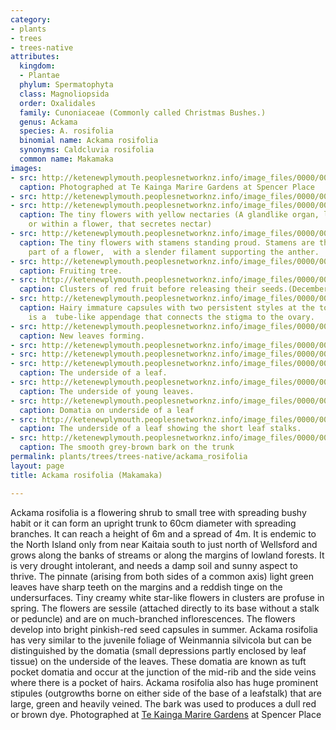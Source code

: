 ```yaml
---
category:
- plants
- trees
- trees-native
attributes:
  kingdom:
  - Plantae
  phylum: Spermatophyta
  class: Magnoliopsida
  order: Oxalidales
  family: Cunoniaceae (Commonly called Christmas Bushes.)
  genus: Ackama
  species: A. rosifolia
  binomial name: Ackama rosifolia
  synonyms: Caldcluvia rosifolia
  common name: Makamaka
images:
- src: http://ketenewplymouth.peoplesnetworknz.info/image_files/0000/0003/8049/Ackama_rosifolia___Makamaka-015.JPG
  caption: Photographed at Te Kainga Marire Gardens at Spencer Place
- src: http://ketenewplymouth.peoplesnetworknz.info/image_files/0000/0003/8064/Ackama_rosifolia__Makamaka.JPG
- src: http://ketenewplymouth.peoplesnetworknz.info/image_files/0000/0003/8044/Ackama_rosifolia___Makamaka-011.JPG
  caption: The tiny flowers with yellow nectaries (A glandlike organ, located outside
    or within a flower, that secretes nectar)
- src: http://ketenewplymouth.peoplesnetworknz.info/image_files/0000/0003/8069/Ackama_rosifolia__Makamaka-001.JPG
  caption: The tiny flowers with stamens standing proud. Stamens are the pollen-producing
    part of a flower,  with a slender filament supporting the anther.
- src: http://ketenewplymouth.peoplesnetworknz.info/image_files/0000/0004/9854/Ackama_rosifolia__Makamaka.-004.JPG
  caption: Fruiting tree.
- src: http://ketenewplymouth.peoplesnetworknz.info/image_files/0000/0004/6554/Ackama_rosifolia__Makamaka__cluster_of_red_fruit.JPG
  caption: Clusters of red fruit before releasing their seeds.(December)
- src: http://ketenewplymouth.peoplesnetworknz.info/image_files/0000/0004/7064/Ackama_rosifolia__Makamaka__Caldcluvia_rosifolia.JPG
  caption: Hairy immature capsules with two persistent styles at the top.  A style
    is a  tube-like appendage that connects the stigma to the ovary.
- src: http://ketenewplymouth.peoplesnetworknz.info/image_files/0000/0004/9029/Ackama_rosifolia__Makamaka-001.JPG
  caption: New leaves forming.
- src: http://ketenewplymouth.peoplesnetworknz.info/image_files/0000/0003/8079/Ackama_rosifolia__Makamaka-003.JPG
- src: http://ketenewplymouth.peoplesnetworknz.info/image_files/0000/0004/9864/Ackama_rosifolia__Makamaka.-008.JPG
- src: http://ketenewplymouth.peoplesnetworknz.info/image_files/0000/0004/9859/Ackama_rosifolia__Makamaka.-005.JPG
  caption: The underside of a leaf.
- src: http://ketenewplymouth.peoplesnetworknz.info/image_files/0000/0004/9034/Ackama_rosifolia__Makamaka.JPG
  caption: The underside of young leaves.
- src: http://ketenewplymouth.peoplesnetworknz.info/image_files/0000/0003/8084/Ackama_rosifolia__Makamaka-004.JPG
  caption: Domatia on underside of a leaf
- src: http://ketenewplymouth.peoplesnetworknz.info/image_files/0000/0003/8074/Ackama_rosifolia__Makamaka-002.JPG
  caption: The underside of a leaf showing the short leaf stalks.
- src: http://ketenewplymouth.peoplesnetworknz.info/image_files/0000/0003/8034/Ackama_rosifolia___Makamaka-006.JPG
  caption: The smooth grey-brown bark on the trunk
permalink: plants/trees/trees-native/ackama_rosifolia
layout: page
title: Ackama rosifolia (Makamaka)

---
```

Ackama rosifolia is a flowering shrub to small tree with spreading bushy habit or it can form an upright trunk to 60cm diameter with spreading branches. It can reach a height of 6m and a spread of 4m. It is endemic to the North Island only from near Kaitaia south to just north of Wellsford and grows along the banks of streams or along the margins of lowland forests. It is very drought intolerant, and needs a damp soil and sunny aspect to thrive. The pinnate (arising from both sides of a common axis) light green leaves have sharp teeth on the margins and a reddish tinge on the undersurfaces. Tiny creamy white star-like flowers in clusters are profuse in spring. The flowers are sessile (attached directly to its base without a stalk or peduncle) and are on much-branched inflorescences. The flowers develop into bright pinkish-red seed capsules in summer. Ackama rosifolia has very similar to the juvenile foliage of Weinmannia silvicola but can be distinguished by the domatia (small depressions partly enclosed by leaf tissue) on the underside of the leaves. These domatia are known as tuft pocket domatia and occur at the junction of the mid-rib and the side veins where there is a pocket of hairs. Ackama rosifolia also has huge prominent stipules (outgrowths borne on either side of the base of a leafstalk) that are large, green and heavily veined. The bark was used to produces a dull red or brown dye.
Photographed at <a href="http://www.tekaingamarire.co.nz/" target="_blank">Te Kainga Marire Gardens</a> at Spencer Place
